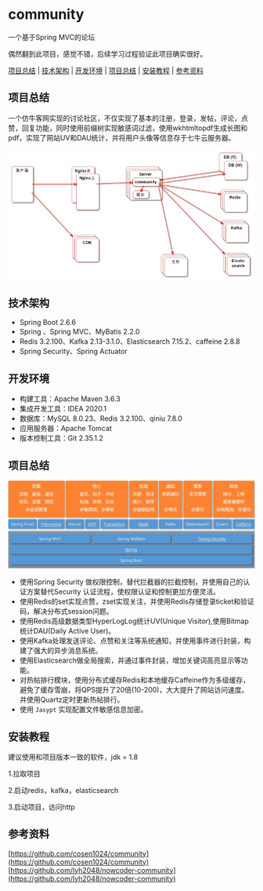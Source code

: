 # community
一个基于Spring MVC的论坛

偶然翻到此项目，感觉不错，后续学习过程验证此项目确实很好。

[项目总结](#项目总结) | [技术架构](#技术架构) | [开发环境](#开发环境) | [项目总结](#项目总结) | [安装教程](#安装教程) | [参考资料](#参考资料)

## 项目总结

一个仿牛客网实现的讨论社区，不仅实现了基本的注册，登录，发帖，评论，点赞，回复功能，同时使用前缀树实现敏感词过滤，使用wkhtmltopdf生成长图和pdf，实现了网站UV和DAU统计，并将用户头像等信息存于七牛云服务器。

![总体架构](images/各个服务器.png)

## 技术架构

- Spring Boot 2.6.6
- Spring 、Spring MVC、MyBatis 2.2.0
- Redis 3.2.100、Kafka 2.13-3.1.0、Elasticsearch 7.15.2、caffeine 2.8.8
- Spring Security、Spring Actuator

## 开发环境

- 构建工具：Apache Maven 3.6.3
- 集成开发工具：IDEA 2020.1
- 数据库：MySQL 8.0.23、Redis 3.2.100、qiniu 7.8.0
- 应用服务器：Apache Tomcat
- 版本控制工具：Git 2.35.1.2

## 项目总结

![项目功能](images/项目总结.png)

- 使用Spring Security 做权限控制，替代拦截器的拦截控制，并使用自己的认证方案替代Security 认证流程，使权限认证和控制更加方便灵活。
- 使用Redis的set实现点赞，zset实现关注，并使用Redis存储登录ticket和验证码，解决分布式session问题。
- 使用Redis高级数据类型HyperLogLog统计UV(Unique Visitor),使用Bitmap统计DAU(Daily Active User)。
- 使用Kafka处理发送评论、点赞和关注等系统通知，并使用事件进行封装，构建了强大的异步消息系统。
- 使用Elasticsearch做全局搜索，并通过事件封装，增加关键词高亮显示等功能。
- 对热帖排行模块，使用分布式缓存Redis和本地缓存Caffeine作为多级缓存，避免了缓存雪崩，将QPS提升了20倍(10-200)，大大提升了网站访问速度。并使用Quartz定时更新热帖排行。
- 使用 `Jasypt` 实现配置文件敏感信息加密。

## 安装教程

建议使用和项目版本一致的软件，jdk = 1.8

1.拉取项目

2.启动redis，kafka，elasticsearch

3.启动项目，访问http

## 参考资料

[https://github.com/cosen1024/community](https://github.com/cosen1024/community)
[https://github.com/lyh2048/nowcoder-community](https://github.com/lyh2048/nowcoder-community)

